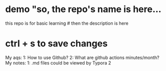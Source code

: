 # demo   "so, the repo's name is here...
this repo is for basic learning  # then the description is here
# ctrl + s to save changes

My aqs:
1: How to use Github?
2: What are github actions minutes/month? 
My notes:
1: .md files could be viewed by Typora
2
